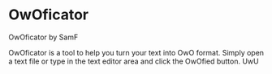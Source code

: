 # OwOficator
 OwOficator by SamF


OwOficator is a tool to help you turn your text into OwO format.
Simply open a text file or type in the text editor area and click the OwOfied button.
UwU